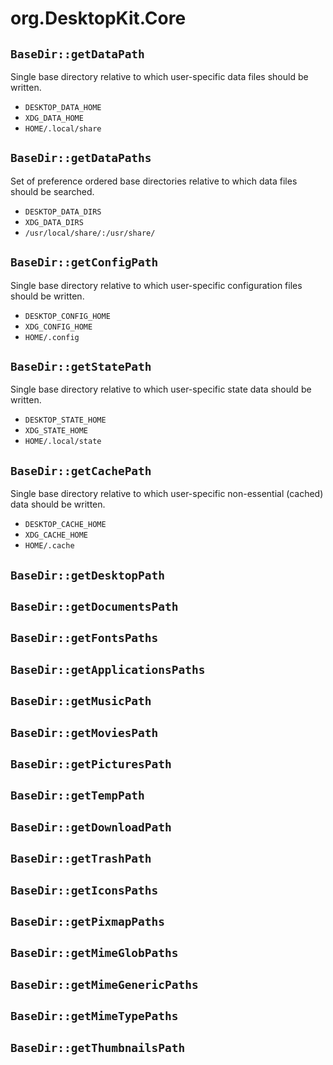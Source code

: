 # org.DesktopKit.Core

## `BaseDir::getDataPath`

Single base directory relative to which user-specific data files should be written.

* `DESKTOP_DATA_HOME`
* `XDG_DATA_HOME`
* `HOME/.local/share`

## `BaseDir::getDataPaths`

Set of preference ordered base directories relative to which data files should be searched.

* `DESKTOP_DATA_DIRS`
* `XDG_DATA_DIRS`
* `/usr/local/share/:/usr/share/`

## `BaseDir::getConfigPath`

Single base directory relative to which user-specific configuration files should be written.

* `DESKTOP_CONFIG_HOME`
* `XDG_CONFIG_HOME`
* `HOME/.config`

## `BaseDir::getStatePath`

Single base directory relative to which user-specific state data should be written.

* `DESKTOP_STATE_HOME`
* `XDG_STATE_HOME`
* `HOME/.local/state`

## `BaseDir::getCachePath`

Single base directory relative to which user-specific non-essential (cached) data should be written. 

* `DESKTOP_CACHE_HOME`
* `XDG_CACHE_HOME`
* `HOME/.cache`

## `BaseDir::getDesktopPath`
## `BaseDir::getDocumentsPath`
## `BaseDir::getFontsPaths`
## `BaseDir::getApplicationsPaths`
## `BaseDir::getMusicPath`
## `BaseDir::getMoviesPath`
## `BaseDir::getPicturesPath`
## `BaseDir::getTempPath`
## `BaseDir::getDownloadPath`
## `BaseDir::getTrashPath`
## `BaseDir::getIconsPaths`
## `BaseDir::getPixmapPaths`
## `BaseDir::getMimeGlobPaths`
## `BaseDir::getMimeGenericPaths`
## `BaseDir::getMimeTypePaths`
## `BaseDir::getThumbnailsPath`
